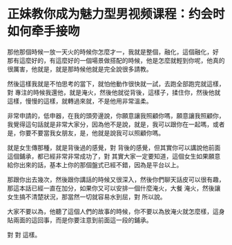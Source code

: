 # 正妹教你成为魅力型男视频课程：约会时如何牵手接吻

那他那個時候一放一天火的時候你怎麼才一，我就是整個，融化，這個融化，好 那有這麼好的，有這麼好的一個場景做搭配的時候，他是怎麼就輕到你呢，他真的很厲害，他就是，就是那時候他就是完全說很多請教。

然後這樣我就是不怕思考的當下，就怕他動作很快就一試，去跑全部跑完就這樣，對 專注的時候我還他，就是淹火，然後他就從背後，這樣子，揉住你，然後他就這樣，慢慢的這樣，就轉過來就，不是他用非常溫柔。

非常申請的，低申器，在我的頭旁邊說，你願意讓我照顧你嗎，願意讓我照顧你，我覺得這句話就是非常大家分，因為他不是說，就是，我可以跟你在一起嗎，或者是，你要不要當我女朋友，是，他就是說我可以照顧你嗎。

就是女生傳那種，就是背後過的感覺，對 背後的感覺，但其實你可以講說他前面這個鋪承，都已經非常非常成功了，對 其實大家一定要知道，這個女生如果願意給你出來的話，基本上你的那個盤式已經不錯，因為是平台以上。

那跟你出去幾次，然後跟你講話的時候又很深入，然後你們聊天話皮可以很有趣，那這本話已經一直在加分，如果你又可以安排一個什麼淹火，大餐 淹火，然後讓女生搞不清楚狀況，那當然一切就容易水到屈，對 所以說。

大家不要以為，他聽了這個人們的故事的時候，你不要以為放淹火就怎麼樣，這身貼兩面的這回事，而是你要注意到前面這一段的鋪承。

對 對 這樣。